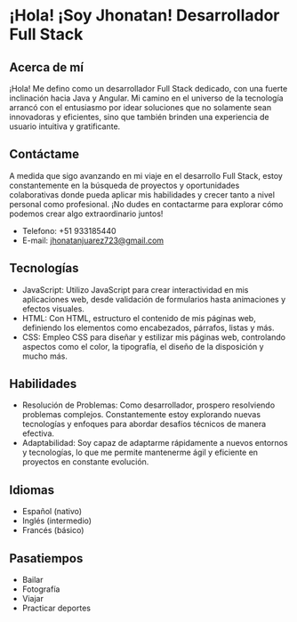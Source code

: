 # ¡Hola! ¡Soy Jhonatan! Desarrollador Full Stack
## Acerca de mí
¡Hola! Me defino como un desarrollador Full Stack dedicado, con una fuerte inclinación hacia Java y Angular. Mi camino en el universo de la tecnología arrancó con el entusiasmo por idear soluciones que no solamente sean innovadoras y eficientes, sino que también brinden una experiencia de usuario intuitiva y gratificante.
## Contáctame
A medida que sigo avanzando en mi viaje en el desarrollo Full Stack, estoy constantemente en la búsqueda de proyectos y oportunidades colaborativas donde pueda aplicar mis habilidades y crecer tanto a nivel personal como profesional. ¡No dudes en contactarme para explorar cómo podemos crear algo extraordinario juntos!
- Telefono: +51 933185440
- E-mail: jhonatanjuarez723@gmail.com
## Tecnologías
- JavaScript: Utilizo JavaScript para crear interactividad en mis aplicaciones web, desde validación de formularios hasta animaciones y efectos visuales.
- HTML: Con HTML, estructuro el contenido de mis páginas web, definiendo los elementos como encabezados, párrafos, listas y más.
- CSS: Empleo CSS para diseñar y estilizar mis páginas web, controlando aspectos como el color, la tipografía, el diseño de la disposición y mucho más.
## Habilidades
- Resolución de Problemas: Como desarrollador, prospero resolviendo problemas complejos. Constantemente estoy explorando nuevas tecnologías y enfoques para abordar desafíos técnicos de manera efectiva.
- Adaptabilidad: Soy capaz de adaptarme rápidamente a nuevos entornos y tecnologías, lo que me permite mantenerme ágil y eficiente en proyectos en constante evolución.
## Idiomas
- Español (nativo)
- Inglés (intermedio)
- Francés (básico)
## Pasatiempos
- Bailar
- Fotografía
- Viajar
- Practicar deportes